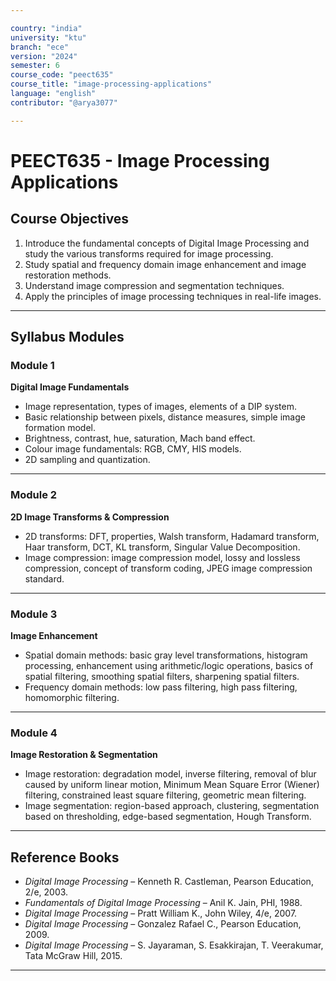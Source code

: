 ```yaml
---

country: "india"
university: "ktu"
branch: "ece"
version: "2024"
semester: 6
course_code: "peect635"
course_title: "image-processing-applications"
language: "english"
contributor: "@arya3077"

---
```


# PEECT635 - Image Processing Applications

## Course Objectives

1. Introduce the fundamental concepts of Digital Image Processing and study the various transforms required for image processing.  
2. Study spatial and frequency domain image enhancement and image restoration methods.  
3. Understand image compression and segmentation techniques.  
4. Apply the principles of image processing techniques in real-life images.  

---

## Syllabus Modules

### Module 1
**Digital Image Fundamentals**  
- Image representation, types of images, elements of a DIP system.  
- Basic relationship between pixels, distance measures, simple image formation model.  
- Brightness, contrast, hue, saturation, Mach band effect.  
- Colour image fundamentals: RGB, CMY, HIS models.  
- 2D sampling and quantization.  

---

### Module 2
**2D Image Transforms & Compression**  
- 2D transforms: DFT, properties, Walsh transform, Hadamard transform, Haar transform, DCT, KL transform, Singular Value Decomposition.  
- Image compression: image compression model, lossy and lossless compression, concept of transform coding, JPEG image compression standard.  

---

### Module 3
**Image Enhancement**  
- Spatial domain methods: basic gray level transformations, histogram processing, enhancement using arithmetic/logic operations, basics of spatial filtering, smoothing spatial filters, sharpening spatial filters.  
- Frequency domain methods: low pass filtering, high pass filtering, homomorphic filtering.  

---

### Module 4
**Image Restoration & Segmentation**  
- Image restoration: degradation model, inverse filtering, removal of blur caused by uniform linear motion, Minimum Mean Square Error (Wiener) filtering, constrained least square filtering, geometric mean filtering.  
- Image segmentation: region-based approach, clustering, segmentation based on thresholding, edge-based segmentation, Hough Transform.  

---

## Reference Books

- *Digital Image Processing* – Kenneth R. Castleman, Pearson Education, 2/e, 2003.  
- *Fundamentals of Digital Image Processing* – Anil K. Jain, PHI, 1988.  
- *Digital Image Processing* – Pratt William K., John Wiley, 4/e, 2007.  
- *Digital Image Processing* – Gonzalez Rafael C., Pearson Education, 2009.  
- *Digital Image Processing* – S. Jayaraman, S. Esakkirajan, T. Veerakumar, Tata McGraw Hill, 2015.  

---
